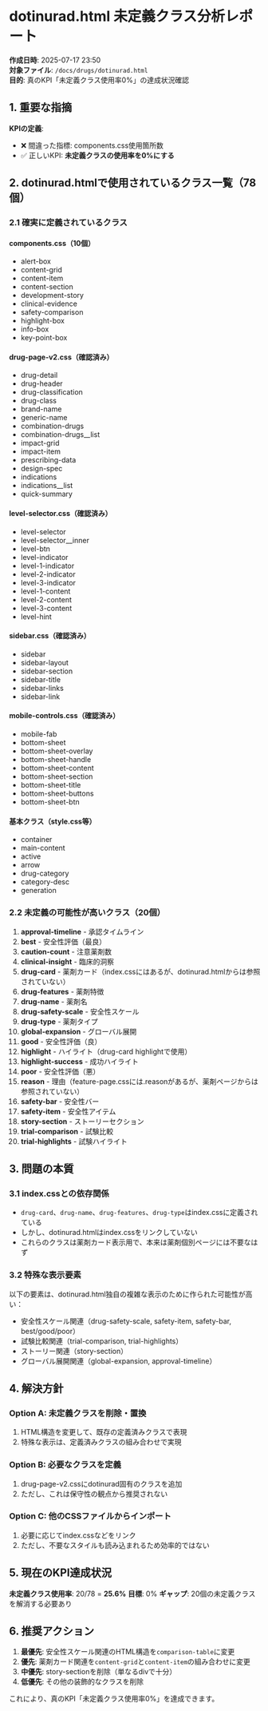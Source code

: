 # dotinurad.html 未定義クラス分析レポート

**作成日時**: 2025-07-17 23:50  
**対象ファイル**: `/docs/drugs/dotinurad.html`  
**目的**: 真のKPI「未定義クラス使用率0%」の達成状況確認

## 1. 重要な指摘

**KPIの定義**:
- ❌ 間違った指標: components.css使用箇所数
- ✅ 正しいKPI: **未定義クラスの使用率を0%にする**

## 2. dotinurad.htmlで使用されているクラス一覧（78個）

### 2.1 確実に定義されているクラス
#### components.css（10個）
- alert-box
- content-grid
- content-item
- content-section
- development-story
- clinical-evidence
- safety-comparison
- highlight-box
- info-box
- key-point-box

#### drug-page-v2.css（確認済み）
- drug-detail
- drug-header
- drug-classification
- drug-class
- brand-name
- generic-name
- combination-drugs
- combination-drugs__list
- impact-grid
- impact-item
- prescribing-data
- design-spec
- indications
- indications__list
- quick-summary

#### level-selector.css（確認済み）
- level-selector
- level-selector__inner
- level-btn
- level-indicator
- level-1-indicator
- level-2-indicator
- level-3-indicator
- level-1-content
- level-2-content
- level-3-content
- level-hint

#### sidebar.css（確認済み）
- sidebar
- sidebar-layout
- sidebar-section
- sidebar-title
- sidebar-links
- sidebar-link

#### mobile-controls.css（確認済み）
- mobile-fab
- bottom-sheet
- bottom-sheet-overlay
- bottom-sheet-handle
- bottom-sheet-content
- bottom-sheet-section
- bottom-sheet-title
- bottom-sheet-buttons
- bottom-sheet-btn

#### 基本クラス（style.css等）
- container
- main-content
- active
- arrow
- drug-category
- category-desc
- generation

### 2.2 未定義の可能性が高いクラス（20個）

1. **approval-timeline** - 承認タイムライン
2. **best** - 安全性評価（最良）
3. **caution-count** - 注意薬剤数
4. **clinical-insight** - 臨床的洞察
5. **drug-card** - 薬剤カード（index.cssにはあるが、dotinurad.htmlからは参照されていない）
6. **drug-features** - 薬剤特徴
7. **drug-name** - 薬剤名
8. **drug-safety-scale** - 安全性スケール
9. **drug-type** - 薬剤タイプ
10. **global-expansion** - グローバル展開
11. **good** - 安全性評価（良）
12. **highlight** - ハイライト（drug-card highlightで使用）
13. **highlight-success** - 成功ハイライト
14. **poor** - 安全性評価（悪）
15. **reason** - 理由（feature-page.cssには.reasonがあるが、薬剤ページからは参照されていない）
16. **safety-bar** - 安全性バー
17. **safety-item** - 安全性アイテム
18. **story-section** - ストーリーセクション
19. **trial-comparison** - 試験比較
20. **trial-highlights** - 試験ハイライト

## 3. 問題の本質

### 3.1 index.cssとの依存関係
- `drug-card`、`drug-name`、`drug-features`、`drug-type`はindex.cssに定義されている
- しかし、dotinurad.htmlはindex.cssをリンクしていない
- これらのクラスは薬剤カード表示用で、本来は薬剤個別ページには不要なはず

### 3.2 特殊な表示要素
以下の要素は、dotinurad.html独自の複雑な表示のために作られた可能性が高い：
- 安全性スケール関連（drug-safety-scale, safety-item, safety-bar, best/good/poor）
- 試験比較関連（trial-comparison, trial-highlights）
- ストーリー関連（story-section）
- グローバル展開関連（global-expansion, approval-timeline）

## 4. 解決方針

### Option A: 未定義クラスを削除・置換
1. HTML構造を変更して、既存の定義済みクラスで表現
2. 特殊な表示は、定義済みクラスの組み合わせで実現

### Option B: 必要なクラスを定義
1. drug-page-v2.cssにdotinurad固有のクラスを追加
2. ただし、これは保守性の観点から推奨されない

### Option C: 他のCSSファイルからインポート
1. 必要に応じてindex.cssなどをリンク
2. ただし、不要なスタイルも読み込まれるため効率的ではない

## 5. 現在のKPI達成状況

**未定義クラス使用率**: 20/78 = **25.6%**
**目標**: 0%
**ギャップ**: 20個の未定義クラスを解消する必要あり

## 6. 推奨アクション

1. **最優先**: 安全性スケール関連のHTML構造を`comparison-table`に変更
2. **優先**: 薬剤カード関連を`content-grid`と`content-item`の組み合わせに変更
3. **中優先**: story-sectionを削除（単なるdivで十分）
4. **低優先**: その他の装飾的なクラスを削除

これにより、真のKPI「未定義クラス使用率0%」を達成できます。